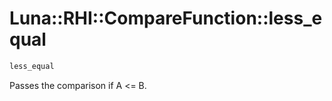# Luna::RHI::CompareFunction::less_equal

```c++
less_equal
```

Passes the comparison if A <= B. 

